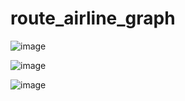 # route_airline_graph

![image](https://github.com/jackGetDev/route_airline_graph/assets/57647314/38b7a7df-62d4-4c46-9e1a-4a024d0d054a)



![image](https://github.com/jackGetDev/route_airline_graph/assets/57647314/2ba71e2f-a312-4fc7-87e8-ee53dd697a20)



![image](https://github.com/jackGetDev/route_airline_graph/assets/57647314/33ecadfd-4add-4a1d-9c12-a570eac0afbb)
